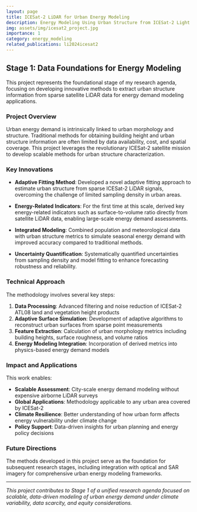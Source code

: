 ```yaml
---
layout: page
title: ICESat-2 LiDAR for Urban Energy Modeling
description: Energy Modeling Using Urban Structure from ICESat-2 Light Detection and Ranging (LiDAR)
img: assets/img/icesat2_project.jpg
importance: 1
category: energy_modeling
related_publications: li2024icesat2
---
```


## Stage 1: Data Foundations for Energy Modeling

This project represents the foundational stage of my research agenda, focusing on developing innovative methods to extract urban structure information from sparse satellite LiDAR data for energy demand modeling applications.

### Project Overview

Urban energy demand is intrinsically linked to urban morphology and structure. Traditional methods for obtaining building height and urban structure information are often limited by data availability, cost, and spatial coverage. This project leverages the revolutionary ICESat-2 satellite mission to develop scalable methods for urban structure characterization.

### Key Innovations

- **Adaptive Fitting Method**: Developed a novel adaptive fitting approach to estimate urban structure from sparse ICESat-2 LiDAR signals, overcoming the challenge of limited sampling density in urban areas.

- **Energy-Related Indicators**: For the first time at this scale, derived key energy-related indicators such as surface-to-volume ratio directly from satellite LiDAR data, enabling large-scale energy demand assessments.

- **Integrated Modeling**: Combined population and meteorological data with urban structure metrics to simulate seasonal energy demand with improved accuracy compared to traditional methods.

- **Uncertainty Quantification**: Systematically quantified uncertainties from sampling density and model fitting to enhance forecasting robustness and reliability.

### Technical Approach

The methodology involves several key steps:

1. **Data Processing**: Advanced filtering and noise reduction of ICESat-2 ATL08 land and vegetation height products
2. **Adaptive Surface Simulation**: Development of adaptive algorithms to reconstruct urban surfaces from sparse point measurements
3. **Feature Extraction**: Calculation of urban morphology metrics including building heights, surface roughness, and volume ratios
4. **Energy Modeling Integration**: Incorporation of derived metrics into physics-based energy demand models

### Impact and Applications

This work enables:

- **Scalable Assessment**: City-scale energy demand modeling without expensive airborne LiDAR surveys
- **Global Applications**: Methodology applicable to any urban area covered by ICESat-2
- **Climate Resilience**: Better understanding of how urban form affects energy vulnerability under climate change
- **Policy Support**: Data-driven insights for urban planning and energy policy decisions

### Future Directions

The methods developed in this project serve as the foundation for subsequent research stages, including integration with optical and SAR imagery for comprehensive urban energy modeling frameworks.

---

*This project contributes to Stage 1 of a unified research agenda focused on scalable, data-driven modeling of urban energy demand under climate variability, data scarcity, and equity considerations.*
